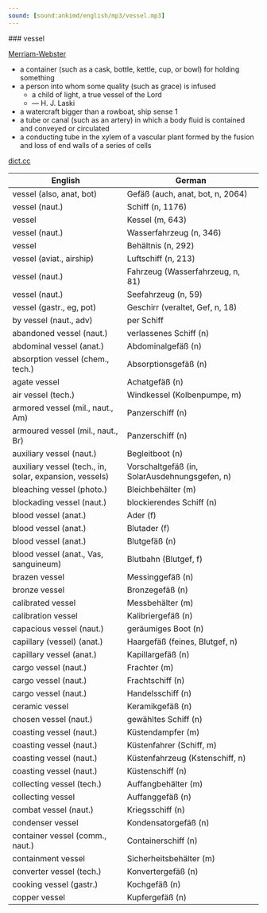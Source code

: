 ```yaml
---
sound: [sound:ankimd/english/mp3/vessel.mp3]
---
```


\### vessel

[Merriam-Webster](https://www.merriam-webster.com/dictionary/vessel)

- a container (such as a cask, bottle, kettle, cup, or bowl) for holding something
- a person into whom some quality (such as grace) is infused
    - a child of light, a true vessel of the Lord
    - — H. J. Laski
- a watercraft bigger than a rowboat, ship sense 1
- a tube or canal (such as an artery) in which a body fluid is contained and conveyed or circulated
- a conducting tube in the xylem of a vascular plant formed by the fusion and loss of end walls of a series of cells

[dict.cc](https://www.dict.cc/vessel)

| English        | German       |
| -------------- | ------------ |
| vessel (also, anat, bot) | Gefäß (auch, anat, bot, n, 2064) |
| vessel (naut.) | Schiff (n, 1176) |
| vessel | Kessel (m, 643) |
| vessel (naut.) | Wasserfahrzeug (n, 346) |
| vessel | Behältnis (n, 292) |
| vessel (aviat., airship) | Luftschiff (n, 213) |
| vessel (naut.) | Fahrzeug (Wasserfahrzeug, n, 81) |
| vessel (naut.) | Seefahrzeug (n, 59) |
| vessel (gastr., eg, pot) | Geschirr (veraltet, Gef, n, 18) |
| by vessel (naut., adv) | per Schiff |
| abandoned vessel (naut.) | verlassenes Schiff (n) |
| abdominal vessel (anat.) | Abdominalgefäß (n) |
| absorption vessel (chem., tech.) | Absorptionsgefäß (n) |
| agate vessel | Achatgefäß (n) |
| air vessel (tech.) | Windkessel (Kolbenpumpe, m) |
| armored vessel (mil., naut., Am) | Panzerschiff (n) |
| armoured vessel (mil., naut., Br) | Panzerschiff (n) |
| auxiliary vessel (naut.) | Begleitboot (n) |
| auxiliary vessel (tech., in, solar, expansion, vessels) | Vorschaltgefäß (in, SolarAusdehnungsgefen, n) |
| bleaching vessel (photo.) | Bleichbehälter (m) |
| blockading vessel (naut.) | blockierendes Schiff (n) |
| blood vessel (anat.) | Ader (f) |
| blood vessel (anat.) | Blutader (f) |
| blood vessel (anat.) | Blutgefäß (n) |
| blood vessel (anat., Vas, sanguineum) | Blutbahn (Blutgef, f) |
| brazen vessel | Messinggefäß (n) |
| bronze vessel | Bronzegefäß (n) |
| calibrated vessel | Messbehälter (m) |
| calibration vessel | Kalibriergefäß (n) |
| capacious vessel (naut.) | geräumiges Boot (n) |
| capillary (vessel) (anat.) | Haargefäß (feines, Blutgef, n) |
| capillary vessel (anat.) | Kapillargefäß (n) |
| cargo vessel (naut.) | Frachter (m) |
| cargo vessel (naut.) | Frachtschiff (n) |
| cargo vessel (naut.) | Handelsschiff (n) |
| ceramic vessel | Keramikgefäß (n) |
| chosen vessel (naut.) | gewähltes Schiff (n) |
| coasting vessel (naut.) | Küstendampfer (m) |
| coasting vessel (naut.) | Küstenfahrer (Schiff, m) |
| coasting vessel (naut.) | Küstenfahrzeug (Kstenschiff, n) |
| coasting vessel (naut.) | Küstenschiff (n) |
| collecting vessel (tech.) | Auffangbehälter (m) |
| collecting vessel | Auffanggefäß (n) |
| combat vessel (naut.) | Kriegsschiff (n) |
| condenser vessel | Kondensatorgefäß (n) |
| container vessel (comm., naut.) | Containerschiff (n) |
| containment vessel | Sicherheitsbehälter (m) |
| converter vessel (tech.) | Konvertergefäß (n) |
| cooking vessel (gastr.) | Kochgefäß (n) |
| copper vessel | Kupfergefäß (n) |
